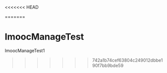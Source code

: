 <<<<<<< HEAD

=======
# ImoocManageTest
ImoocManageTest1
>>>>>>> 742a1b74cef63804c249012dbbe190f7bb9bde59

